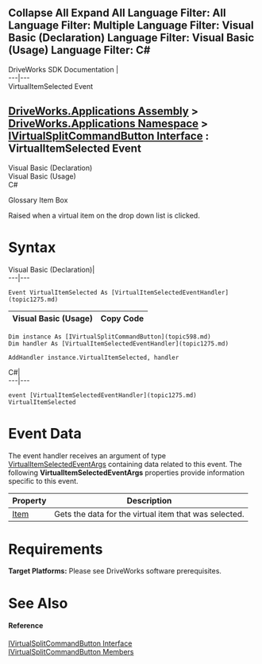        

 Collapse All Expand All  Language Filter: All  Language Filter: Multiple  Language Filter: Visual Basic (Declaration) Language Filter: Visual Basic (Usage) Language Filter: C#  
---  
DriveWorks SDK Documentation  |   
---|---  
VirtualItemSelected Event   
  
[DriveWorks.Applications Assembly](topic13.md) > [DriveWorks.Applications Namespace](topic16.md) > [IVirtualSplitCommandButton Interface](topic598.md) : VirtualItemSelected Event  
---  
  
Visual Basic (Declaration)    
Visual Basic (Usage)    
C# 

Glossary Item Box

Raised when a virtual item on the drop down list is clicked. 

# Syntax

Visual Basic (Declaration)|   
---|---  
      
    
    Event VirtualItemSelected As [VirtualItemSelectedEventHandler](topic1275.md)  
  
Visual Basic (Usage)| Copy Code  
---|---  
      
    
    Dim instance As [IVirtualSplitCommandButton](topic598.md)
    Dim handler As [VirtualItemSelectedEventHandler](topic1275.md)
     
    AddHandler instance.VirtualItemSelected, handler  
  
C#|   
---|---  
      
    
    event [VirtualItemSelectedEventHandler](topic1275.md) VirtualItemSelected  
  
# Event Data

The event handler receives an argument of type [VirtualItemSelectedEventArgs](topic1184.md) containing data related to this event. The following **VirtualItemSelectedEventArgs** properties provide information specific to this event.

Property| Description  
---|---  
[Item](topic1191.md)| Gets the data for the virtual item that was selected.   
  
# Requirements

**Target Platforms:** Please see DriveWorks software prerequisites.

# See Also

#### Reference

[IVirtualSplitCommandButton Interface](topic598.md)   
[IVirtualSplitCommandButton Members](topic599.md)


